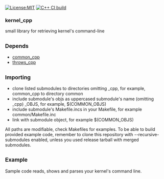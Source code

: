 [![License:MIT](https://img.shields.io/badge/License-MIT-blue?style=plastic)](LICENSE)
[![C++ CI build](../../actions/workflows/build.yml/badge.svg)](../../actions/workflows/build.yml)
### kernel_cpp

small library for retrieving kernel's command-line

## <sub>Depends</sub>

 - [common_cpp](https://github.com/oskarirauta/common_cpp)
 - [throws_cpp](https://github.com/oskarirauta/throws_cpp)

## <sub>Importing</sub>

 - clone listed submodules to directories omitting _cpp, for example, common_cpp to directory common
 - include submodule's objs as uppercased submodule's name (omitting _cpp) _OBJS, for example, $(COMMON_OBJS)
 - include submodule's Makefile.incs in your Makefile, for example common/Makefile.inc
 - link with submodule object, for example $(COMMON_OBJS)

All paths are modifiable, check Makefiles for examples. To be able to build provided example code, remember
to clone this repository with --recursive-submodules enabled, unless you used release tarball with merged
submodules.

## <sub>Example</sub>

Sample code reads, shows and parses your kernel's command line.
